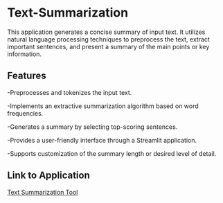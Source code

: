 # Text-Summarization
This application generates a concise summary of input text. It utilizes natural language processing techniques to preprocess the text, extract important sentences, and present a summary of the main points or key information.

## Features
-Preprocesses and tokenizes the input text.

-Implements an extractive summarization algorithm based on word frequencies.

-Generates a summary by selecting top-scoring sentences.

-Provides a user-friendly interface through a Streamlit application.

-Supports customization of the summary length or desired level of detail.

## Link to Application
[Text Summarization Tool](https://text-summarization-bwjpr6vjffl.streamlit.app/)
